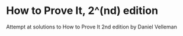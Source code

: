 # How to Prove It, 2^(nd) edition
Attempt at solutions to How to Prove It 2nd edition by Daniel Velleman
